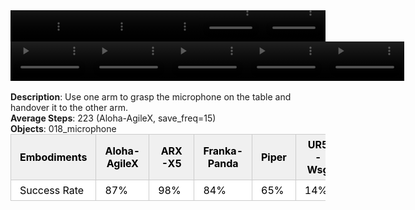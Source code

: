 <!DOCTYPE html>
<html lang="en">
<body>
    <div style="display: flex;">
        <video src="./task_video_clean/handover_mic/aloha-agilex_head.mp4" controls loop muted autoplay style="width: 20.0%;"></video>
        <video src="./task_video_clean/handover_mic/franka-panda_head.mp4" controls loop muted autoplay style="width: 20.0%;"></video>
        <video src="./task_video_clean/handover_mic/ARX-X5_head.mp4" controls loop muted autoplay style="width: 20.0%;"></video>
        <video src="./task_video_clean/handover_mic/piper_head.mp4" controls loop muted autoplay style="width: 20.0%;"></video>
        <video src="./task_video_clean/handover_mic/ur5-wsg_head.mp4" controls loop muted autoplay style="width: 20.0%;"></video>
    </div>
    <div style="display: flex;">
        <video src="./task_video_clean/handover_mic/aloha-agilex_world.mp4" controls loop muted autoplay style="width: 25%;"></video>
        <video src="./task_video_clean/handover_mic/franka-panda_world.mp4" controls loop muted autoplay style="width: 25%;"></video>
        <video src="./task_video_clean/handover_mic/ARX-X5_world.mp4" controls loop muted autoplay style="width: 25%;"></video>
        <video src="./task_video_clean/handover_mic/piper_world.mp4" controls loop muted autoplay style="width: 25%;"></video>
        <video src="./task_video_clean/handover_mic/ur5-wsg_world.mp4" controls loop muted autoplay style="width: 25%;"></video>
    </div>
    <br><b>Description</b>: Use one arm to grasp the microphone on the table and handover it to the other arm.<br>
    <b>Average Steps</b>: 223 (Aloha-AgileX, save_freq=15)<br>
    <b>Objects</b>: 018_microphone<br>
    <table style="margin:0 auto;border-collapse:collapse;width:auto;min-width:180px;background-color:white;">
        <thead>
            <tr style="background:#f0f0f0;">
                <th style="border:1px solid #ccc;padding:6px 14px;color:black;">Embodiments</th>
                <th style="border:1px solid #ccc;padding:6px 14px;color:black;">Aloha-AgileX</th>
                <th style="border:1px solid #ccc;padding:6px 14px;color:black;">ARX-X5</th>
                <th style="border:1px solid #ccc;padding:6px 14px;color:black;">Franka-Panda</th>
                <th style="border:1px solid #ccc;padding:6px 14px;color:black;">Piper</th>
                <th style="border:1px solid #ccc;padding:6px 14px;color:black;">UR5-Wsg</th>
            </tr>
        </thead>
        <tbody>
            <tr style="background:white;">
                <td style="border:1px solid #ccc;padding:6px 14px;color:black;">Success Rate</td>
                <td style="border:1px solid #ccc;padding:6px 14px;color:black;">87%</td>
                <td style="border:1px solid #ccc;padding:6px 14px;color:black;">98%</td>
                <td style="border:1px solid #ccc;padding:6px 14px;color:black;">84%</td>
                <td style="border:1px solid #ccc;padding:6px 14px;color:black;">65%</td>
                <td style="border:1px solid #ccc;padding:6px 14px;color:black;">14%</td>
            </tr>
        </tbody>
    </table>
</body>
</html>
